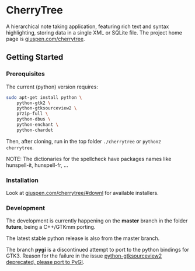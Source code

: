 # CherryTree
A hierarchical note taking application, featuring rich text and syntax highlighting, storing data in a single XML or SQLite file.
The project home page is [giuspen.com/cherrytree](https://www.giuspen.com/cherrytree/).

## Getting Started
### Prerequisites
The current (python) version requires:
```bash
sudo apt-get install python \
    python-gtk2 \
    python-gtksourceview2 \
    p7zip-full \
    python-dbus \
    python-enchant \
    python-chardet 
```

Then, after cloning, run in the top folder `./cherrytree` or `python2 cherrytree`.

NOTE: The dictionaries for the spellcheck have packages names like hunspell-it, hunspell-fr, ...

### Installation
Look at [giuspen.com/cherrytree/#downl](https://www.giuspen.com/cherrytree/#downl) for available installers.

### Development
The development is currently happening on the **master** branch in the folder **future**, being a C++/GTKmm porting.

The latest stable python release is also from the master branch.

The branch **pygi** is a discontinued attempt to port to the python bindings for GTK3. Reason for the failure in the issue [python-gtksourceview2 deprecated, please port to PyGI](https://github.com/giuspen/cherrytree/issues/125).
